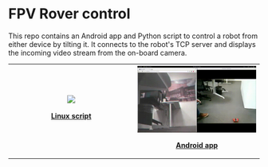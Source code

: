 # FPV Rover control

This repo contains an Android app and Python script to control a robot from
either device by tilting it. It connects to the robot's TCP server and displays
the incoming video stream from the on-board camera.


<table>
  <tr>
    <th width="50%">
      <div >
        <a href="https://www.youtube.com/watch?v=wDgaU4p27KY" target="_blank">
          <img width="100%" src="doc/linux.gif" ></a>
        <p align="center"><a href="https://www.youtube.com/watch?v=wDgaU4p27KY" target="_blank">Linux script</a></p>
      </div>
    </th>
    <th width="50%">
      <div >
        <a href="https://www.youtube.com/watch?v=9SWERYR-c74" target="_blank">
          <img width="100%" src="doc/android.gif" ></a>
        <p align="center"><a href="https://www.youtube.com/watch?v=9SWERYR-c74" target="_blank">Android app</a></p>
      </div>
    </th>
  </tr>
</table>

<!-- <div >

<div style="width: 49%;" >
<a href="https://www.youtube.com/watch?v=wDgaU4p27KY" target="_blank"><img style="width: 100%;" src="doc/linux.gif" ></a>
<p align="center"><a href="https://www.youtube.com/watch?v=wDgaU4p27KY" target="_blank">Linux script</a></p>
</div>

<div style="float:right;width: 49%;" >
<a href="https://www.youtube.com/watch?v=9SWERYR-c74" target="_blank"><img style="width: 100%;" src="doc/android.gif" ></a>
<p align="center"><a href="https://www.youtube.com/watch?v=9SWERYR-c74" target="_blank">Android app</a></p>
</div>

</div> -->
